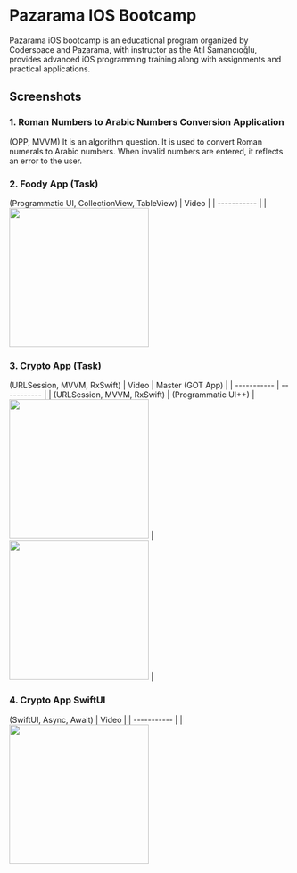 # Pazarama IOS Bootcamp
 Pazarama iOS bootcamp is an educational program organized by Coderspace and Pazarama, with instructor as the Atıl Samancıoğlu, provides advanced iOS programming training along with assignments and practical applications.

## Screenshots

### 1. Roman Numbers to Arabic Numbers Conversion Application
(OPP, MVVM)
It is an algorithm question. It is used to convert Roman numerals to Arabic numbers. When invalid numbers are entered, it reflects an error to the user.

### 2. Foody App (Task)
(Programmatic UI, CollectionView, TableView)
| Video  |
| ----------- |
| <img width="250px" src="https://github.com/Berkayszk/FoodyApp/assets/77547509/e9b7ab4c-698a-4f3e-b76e-fe5034a2289a">

### 3. Crypto App (Task)
(URLSession, MVVM, RxSwift)
| Video  | Master (GOT App)  | 
| ----------- | ----------- |
| (URLSession, MVVM, RxSwift) | (Programmatic UI++)
| <img width="250px" src="https://github.com/Berkayszk/CryptoApp/assets/77547509/d831220a-94c3-4a37-8e43-205422305546"> | <img width="250px" src="https://github.com/Berkayszk/PazaramaIOSBootcamp/assets/77547509/bbbd4f39-3245-4d9d-a929-5f15c4866b33"> |

### 4. Crypto App SwiftUI 
(SwiftUI, Async, Await)
| Video  |
| ----------- |
| <img width="250px" src="https://github.com/Berkayszk/PazaramaIOSBootcamp/assets/77547509/0bd9de36-e0e3-4a69-b83d-9acc53cdfb00">


